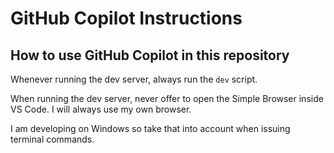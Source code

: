 <!-- Use this file to provide workspace-specific custom instructions to Copilot. For more details, visit https://code.visualstudio.com/docs/copilot/copilot-customization#_use-a-githubcopilotinstructionsmd-file -->

# GitHub Copilot Instructions

## How to use GitHub Copilot in this repository
Whenever running the dev server, always run the `dev` script.

When running the dev server, never offer to open the Simple Browser inside VS Code. I will always use my own browser.

I am developing on Windows so take that into account when issuing terminal commands. 